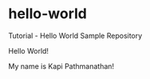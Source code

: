 # hello-world
Tutorial - Hello World Sample Repository

Hello World!

My name is Kapi Pathmanathan!

